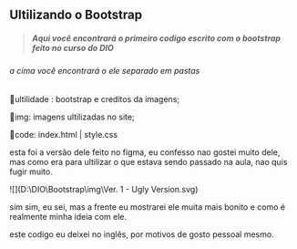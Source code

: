 ##  Ultilizando o Bootstrap 



> ##### Aqui você encontrará o primeiro codigo escrito com o bootstrap feito no curso do DIO

###### a cima você encontrará o ele separado em pastas

:file_folder:ultilidade : bootstrap e creditos da imagens;

:file_folder:img: imagens ultilizadas no site;

:file_folder:code: index.html | style.css

esta foi a versão dele feito no figma, eu confesso nao gostei muito dele, mas como era para ultilizar o que estava sendo passado na aula, nao quis fugir muito.

![](D:\DIO\Bootstrap\img\Ver. 1 - Ugly Version.svg)

sim sim, eu sei, mas a frente eu mostrarei ele muita mais bonito e como é realmente minha ideia com ele.

este codigo eu deixei no inglês, por motivos de gosto pessoal mesmo.

